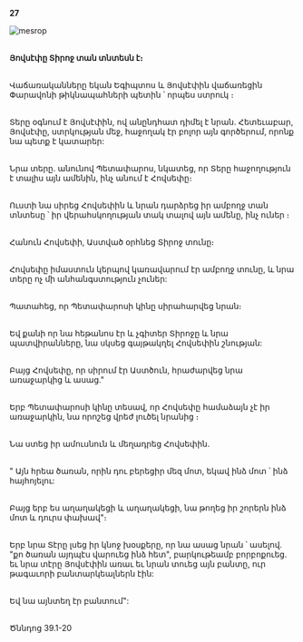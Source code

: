**27**

![mesrop](https://volamar.ru/audio_video/foto/01/detbible/B66.BMP)

\
**Յովսէփը Տիրոջ տան տնտեսն է։**

\
Վաճառականները եկան Եգիպտոս և Յովսէփին վաճառեցին Փարավոնի թիկնապահների պետին ՝ որպես ստրուկ ։

\
Տերը օգնում է Յովսէփին, ով անընդհատ դիմել է նրան. Հետեւաբար, Յովսէփը, ստրկության մեջ, հաջողակ էր բոլոր այն գործերում, որոնք նա պետք է կատարեր:

\
Նրա տերը. անունով Պետափարոս, նկատեց, որ Տերը հաջողություն է տալիս այն ամենին, ինչ անում է Հովսեփը։

\
Ուստի նա սիրեց Հովսեփին և նրան դարձրեց իր ամբողջ տան տնտեսը ՝ իր վերահսկողության տակ տալով այն ամենը, ինչ ուներ ։

\
Հանուն Հովսեփի, Աստված օրհնեց Տիրոջ տունը։

\
Հովսեփը իմաստուն կերպով կառավարում էր ամբողջ տունը, և նրա տերը ոչ մի անհանգստություն չուներ:

\
Պատահեց, որ Պետափարոսի կինը սիրահարվեց նրան։

\
Եվ քանի որ նա հեթանոս էր և չգիտեր Տիրոջը և նրա պատվիրանները, նա սկսեց գայթակղել Հովսեփին շնության:

\
Բայց Հովսեփը, որ սիրում էր Աստծուն, հրաժարվեց նրա առաջարկից և ասաց."

\
Երբ Պետափարոսի կինը տեսավ, որ Հովսեփը համաձայն չէ իր առաջարկին, նա որոշեց վրեժ լուծել նրանից ։

\
 Նա ստեց իր ամուսնուն և մեղադրեց Հովսեփին.

\
" Այն հրեա ծառան, որին դու բերեցիր մեզ մոտ, եկավ ինձ մոտ ՝ ինձ հայհոյելու:

\
Բայց երբ ես աղաղակեցի և աղաղակեցի, նա թողեց իր շորերն ինձ մոտ և դուրս փախավ"։

\
Երբ նրա Տէրը լսեց իր կնոջ խօսքերը, որ նա ասաց նրան ՝ ասելով. "քո ծառան այդպէս վարուեց ինձ հետ", բարկութեամբ բորբոքուեց. եւ նրա տէրը Յովսէփին առաւ եւ նրան տուեց այն բանտը, ուր թագաւորի բանտարկեալներն էին:

\
Եվ նա այնտեղ էր բանտում":

\
Ծննդոց 39.1-20
